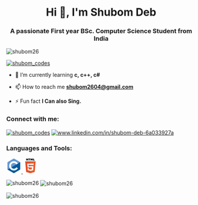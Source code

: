 <h1 align="center">Hi 👋, I'm Shubom Deb</h1>
<h3 align="center">A passionate First year BSc. Computer Science Student from India</h3>

<p align="left"> <img src="https://komarev.com/ghpvc/?username=shubom26&label=Profile%20views&color=0e75b6&style=flat" alt="shubom26" /> </p>

<p align="left"> <a href="https://twitter.com/shubom_codes" target="blank"><img src="https://img.shields.io/twitter/follow/shubom_codes?logo=twitter&style=for-the-badge" alt="shubom_codes" /></a> </p>

- 🌱 I’m currently learning **c, c++, c#**

- 📫 How to reach me **shubom2604@gmail.com**

- ⚡ Fun fact **I Can also Sing.**

<h3 align="left">Connect with me:</h3>
<p align="left">
<a href="https://twitter.com/shubom_codes" target="blank"><img align="center" src="https://raw.githubusercontent.com/rahuldkjain/github-profile-readme-generator/master/src/images/icons/Social/twitter.svg" alt="shubom_codes" height="30" width="40" /></a>
<a href="https://linkedin.com/in/www.linkedin.com/in/shubom-deb-6a033927a" target="blank"><img align="center" src="https://raw.githubusercontent.com/rahuldkjain/github-profile-readme-generator/master/src/images/icons/Social/linked-in-alt.svg" alt="www.linkedin.com/in/shubom-deb-6a033927a" height="30" width="40" /></a>
</p>

<h3 align="left">Languages and Tools:</h3>
<p align="left"> <a href="https://www.cprogramming.com/" target="_blank" rel="noreferrer"> <img src="https://raw.githubusercontent.com/devicons/devicon/master/icons/c/c-original.svg" alt="c" width="40" height="40"/> </a> <a href="https://www.w3.org/html/" target="_blank" rel="noreferrer"> <img src="https://raw.githubusercontent.com/devicons/devicon/master/icons/html5/html5-original-wordmark.svg" alt="html5" width="40" height="40"/> </a> </p>

<p><img align="left" src="https://github-readme-stats.vercel.app/api/top-langs?username=shubom26&show_icons=true&locale=en&layout=compact" alt="shubom26" /></p>

<p>&nbsp;<img align="center" src="https://github-readme-stats.vercel.app/api?username=shubom26&show_icons=true&locale=en" alt="shubom26" /></p>

<p><img align="center" src="https://github-readme-streak-stats.herokuapp.com/?user=shubom26&" alt="shubom26" /></p>
<!---
Shubom26/Shubom26 is a ✨ special ✨ repository because its `README.md` (this file) appears on your GitHub profile.
You can click the Preview link to take a look at your changes.
--->

